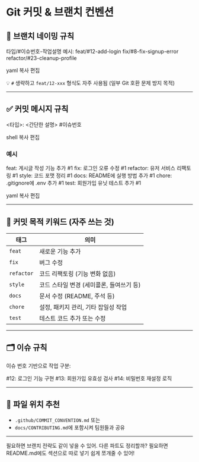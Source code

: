 # Git 커밋 & 브랜치 컨벤션

## 🔀 브랜치 네이밍 규칙

타입/#이슈번호-작업설명 예시: feat/#12-add-login fix/#8-fix-signup-error refactor/#23-cleanup-profile

yaml
복사
편집

💡 `#` 생략하고 `feat/12-xxx` 형식도 자주 사용됨 (일부 Git 호환 문제 방지 목적)


---

## ✅ 커밋 메시지 규칙

<타입>: <간단한 설명> #이슈번호

shell
복사
편집

### 예시
feat: 게시글 작성 기능 추가 #1 fix: 로그인 오류 수정 #1 refactor: 유저 서비스 리팩토링 #1 style: 코드 포맷 정리 #1 docs: README에 실행 방법 추가 #1 chore: .gitignore에 .env 추가 #1 test: 회원가입 유닛 테스트 추가 #1

yaml
복사
편집

---

## 🎯 커밋 목적 키워드 (자주 쓰는 것)

| 태그       | 의미                                     |
| ---------- | ---------------------------------------- |
| `feat`     | 새로운 기능 추가                         |
| `fix`      | 버그 수정                                |
| `refactor` | 코드 리팩토링 (기능 변화 없음)           |
| `style`    | 코드 스타일 변경 (세미콜론, 들여쓰기 등) |
| `docs`     | 문서 수정 (README, 주석 등)              |
| `chore`    | 설정, 패키지 관리, 기타 잡일성 작업      |
| `test`     | 테스트 코드 추가 또는 수정               |

---

## 🗂 이슈 규칙

이슈 번호 기반으로 작업 구분:

#12: 로그인 기능 구현 #13: 회원가입 유효성 검사 #14: 비밀번호 재설정 로직



---

## 📂 파일 위치 추천

- `.github/COMMIT_CONVENTION.md` 또는  
- `docs/CONTRIBUTING.md`에 포함시켜 팀원들과 공유

---

필요하면 브랜치 전략도 같이 넣을 수 있어. 다른 파트도 정리할까?
필요하면 README.md에도 섹션으로 따로 넣기 쉽게 쪼개줄 수 있어!